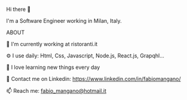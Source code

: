 Hi there 👋

I'm a Software Engineer working in Milan, Italy.


ABOUT 

🏢 I'm currently working at ristoranti.it  

⚙️ I use daily: Html, Css, Javascript, Node.js, React.js, Grapqhl...  

🌱 I love learning new things every day  

💬 Contact me on Linkedin: https://www.linkedin.com/in/fabiomangano/   

📫 Reach me: fabio_mangano@hotmail.it  




